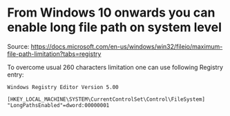 # From Windows 10 onwards you can enable long file path on system level

Source: https://docs.microsoft.com/en-us/windows/win32/fileio/maximum-file-path-limitation?tabs=registry

To overcome usual 260 characters limitation one can use following Registry entry:
```
Windows Registry Editor Version 5.00

[HKEY_LOCAL_MACHINE\SYSTEM\CurrentControlSet\Control\FileSystem]
"LongPathsEnabled"=dword:00000001
```